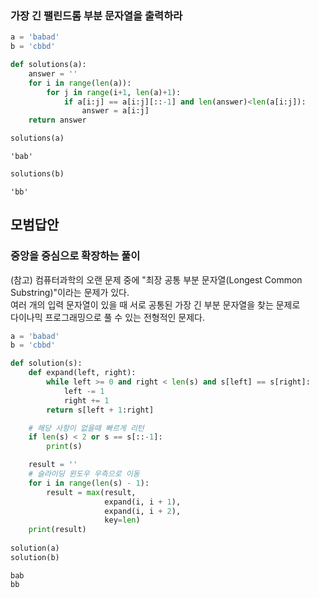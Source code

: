 ### 가장 긴 팰린드롬 부분 문자열을 출력하라


```python
a = 'babad'
b = 'cbbd'
```


```python
def solutions(a):
    answer = ''
    for i in range(len(a)):
        for j in range(i+1, len(a)+1):
            if a[i:j] == a[i:j][::-1] and len(answer)<len(a[i:j]):
                answer = a[i:j]
    return answer
```


```python
solutions(a)
```




    'bab'




```python
solutions(b)
```




    'bb'



## 모범답안

###  중앙을 중심으로 확장하는 풀이


(참고)
컴퓨터과학의 오랜 문제 중에 "최장 공통 부분 문자열(Longest Common Substring)"이라는 문제가 있다.\
여러 개의 입력 문자열이 있을 때 서로 공통된 가장 긴 부분 문자열을 찾는 문제로\
다이나믹 프로그래밍으로 풀 수 있는 전형적인 문제다.



```python
a = 'babad'
b = 'cbbd'

def solution(s):
    def expand(left, right):
        while left >= 0 and right < len(s) and s[left] == s[right]:
            left -= 1
            right += 1
        return s[left + 1:right]

    # 해당 사항이 없을때 빠르게 리턴
    if len(s) < 2 or s == s[::-1]:
        print(s)

    result = ''
    # 슬라이딩 윈도우 우측으로 이동
    for i in range(len(s) - 1):
        result = max(result,
                     expand(i, i + 1),
                     expand(i, i + 2),
                     key=len)
    print(result)
    
solution(a)
solution(b)
```

    bab
    bb
    

